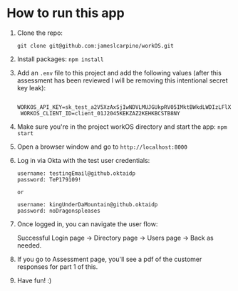 # How to run this app

1. Clone the repo:
 
    `git clone git@github.com:jameslcarpino/workOS.git`

3. Install packages: `npm install`
   
4. Add an `.env` file to this project and add the following values (after this assessment has been reviewed I will be removing this intentional secret key leak):
   ```
    WORKOS_API_KEY=sk_test_a2V5XzAxSjIwNDVLMUJGUkpRV05IMktBWkdLWDIzLFlXUTMyTlp6b3BpWk8xSlNmWUlKazdXTFg
    WORKOS_CLIENT_ID=client_01J2045KEKZAZ2KEHKBCSTB8NY

5. Make sure you're in the project workOS directory and start the app: `npm start`   
   
6. Open a browser window and go to `http://localhost:8000`
   
7. Log in via Okta with the test user credentials:
   ```
   username: testingEmail@github.oktaidp
   password: TeP179109!

   or

   username: kingUnderDaMountain@github.oktaidp
   password: noDragonspleases

8. Once logged in, you can navigate the user flow:
   
    Successful Login page -> Directory page -> Users page -> Back as needed.

9.  If you go to Assessment page, you'll see a pdf of the customer responses for part 1 of this.

10. Have fun! :) 
